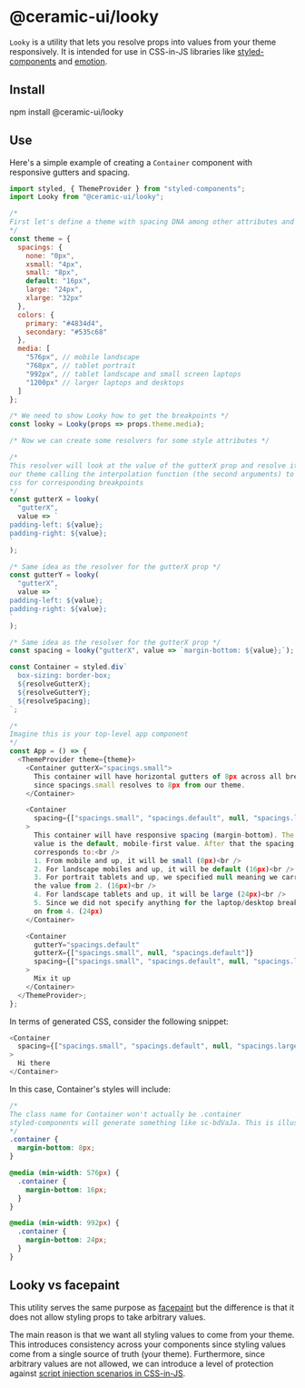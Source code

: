 # @ceramic-ui/looky

`Looky` is a utility that lets you resolve props into values from your theme responsively. It is intended for use in CSS-in-JS libraries like [styled-components][s-c] and [emotion][emotion].

## Install

npm install @ceramic-ui/looky

## Use

Here's a simple example of creating a `Container` component with responsive gutters and spacing.

```js
import styled, { ThemeProvider } from "styled-components";
import Looky from "@ceramic-ui/looky";

/*
First let's define a theme with spacing DNA among other attributes and a `media` property listing our breakpoints
*/
const theme = {
  spacings: {
    none: "0px",
    xsmall: "4px",
    small: "8px",
    default: "16px",
    large: "24px",
    xlarge: "32px"
  },
  colors: {
    primary: "#4834d4",
    secondary: "#535c68"
  },
  media: [
    "576px", // mobile landscape
    "768px", // tablet portrait
    "992px", // tablet landscape and small screen laptops
    "1200px" // larger laptops and desktops
  ]
};

/* We need to show Looky how to get the breakpoints */
const looky = Looky(props => props.theme.media);

/* Now we can create some resolvers for some style attributes */

/*
This resolver will look at the value of the gutterX prop and resolve it from
our theme calling the interpolation function (the second arguments) to generate
css for corresponding breakpoints
*/
const gutterX = looky(
  "gutterX",
  value => `
padding-left: ${value};
padding-right: ${value};
`
);

/* Same idea as the resolver for the gutterX prop */
const gutterY = looky(
  "gutterX",
  value => `
padding-left: ${value};
padding-right: ${value};
`
);

/* Same idea as the resolver for the gutterX prop */
const spacing = looky("gutterX", value => `margin-bottom: ${value};`);

const Container = styled.div`
  box-sizing: border-box;
  ${resolveGutterX};
  ${resolveGutterY};
  ${resolveSpacing};
`;

/*
Imagine this is your top-level app component
*/
const App = () => {
  <ThemeProvider theme={theme}>
    <Container gutterX="spacings.small">
      This container will have horizontal gutters of 8px across all breakpoints
      since spacings.small resolves to 8px from our theme.
    </Container>

    <Container
      spacing={["spacings.small", "spacings.default", null, "spacings.large"]}
    >
      This container will have responsive spacing (margin-bottom). The first
      value is the default, mobile-first value. After that the spacing
      corresponds to:<br />
      1. From mobile and up, it will be small (8px)<br />
      2. For landscape mobiles and up, it will be default (16px)<br />
      3. For portrait tablets and up, we specified null meaning we carry on with
      the value from 2. (16px)<br />
      4. For landscape tablets and up, it will be large (24px)<br />
      5. Since we did not specify anything for the laptop/desktop breakpoint we carry
      on from 4. (24px)
    </Container>

    <Container
      gutterY="spacings.default"
      gutterX={["spacings.small", null, "spacings.default"]}
      spacing={["spacings.small", "spacings.default", null, "spacings.large"]}
    >
      Mix it up
    </Container>
  </ThemeProvider>;
};
```

In terms of generated CSS, consider the following snippet:

```js
<Container
  spacing={["spacings.small", "spacings.default", null, "spacings.large"]}
>
  Hi there
</Container>
```

In this case, Container's styles will include:

```css
/*
The class name for Container won't actually be .container
styled-components will generate something like sc-bdVaJa. This is illustrative.
*/
.container {
  margin-bottom: 8px;
}

@media (min-width: 576px) {
  .container {
    margin-bottom: 16px;
  }
}

@media (min-width: 992px) {
  .container {
    margin-bottom: 24px;
  }
}
```

## Looky vs facepaint

This utility serves the same purpose as [facepaint][facepaint] but the difference is that it does not allow styling props to take arbitrary values.

The main reason is that we want all styling values to come from your theme. This introduces consistency across your components since styling values come from a single source of truth (your theme). Furthermore, since arbitrary values are not allowed, we can introduce a level of protection against [script injection scenarios in CSS-in-JS][injection].

[facepaint]: https://github.com/emotion-js/facepaint
[s-c]: https://www.styled-components.com/
[emotion]: https://emotion.sh/
[injection]: https://www.styled-components.com/docs/advanced#security
